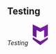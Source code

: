 ## Testing
*Testing*
![alt text](https://github.com/adam-p/markdown-here/raw/master/src/common/images/icon48.png "Logo Title Text 1")

